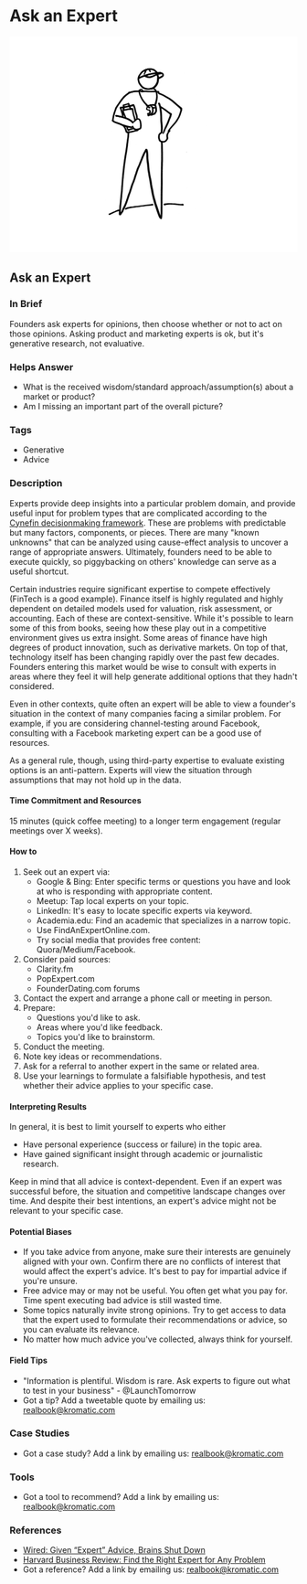 # Ask an Expert

![](../.gitbook/assets/illustration-full-figure-coach-ask-an-expert.png)

## Ask an Expert

### In Brief

Founders ask experts for opinions, then choose whether or not to act on those opinions. Asking product and marketing experts is ok, but it's generative research, not evaluative.

### Helps Answer

* What is the received wisdom/standard approach/assumption\(s\) about a market or product?
* Am I missing an important part of the overall picture?

### Tags

* Generative
* Advice 

### Description

Experts provide deep insights into a particular problem domain, and provide useful input for problem types that are complicated according to the [Cynefin decisionmaking framework](https://en.wikipedia.org/wiki/Cynefin_framework). These are problems with predictable but many factors, components, or pieces. There are many "known unknowns" that can be analyzed using cause-effect analysis to uncover a range of appropriate answers. Ultimately, founders need to be able to execute quickly, so piggybacking on others' knowledge can serve as a useful shortcut.

Certain industries require significant expertise to compete effectively \(FinTech is a good example\). Finance itself is highly regulated and highly dependent on detailed models used for valuation, risk assessment, or accounting. Each of these are context-sensitive. While it's possible to learn some of this from books, seeing how these play out in a competitive environment gives us extra insight. Some areas of finance have high degrees of product innovation, such as derivative markets. On top of that, technology itself has been changing rapidly over the past few decades. Founders entering this market would be wise to consult with experts in areas where they feel it will help generate additional options that they hadn't considered.

Even in other contexts, quite often an expert will be able to view a founder's situation in the context of many companies facing a similar problem. For example, if you are considering channel-testing around Facebook, consulting with a Facebook marketing expert can be a good use of resources.

As a general rule, though, using third-party expertise to evaluate existing options is an anti-pattern. Experts will view the situation through assumptions that may not hold up in the data.

#### Time Commitment and Resources

15 minutes \(quick coffee meeting\) to a longer term engagement \(regular meetings over X weeks\).

#### How to

1. Seek out an expert via:
   * Google & Bing: Enter specific terms or questions you have and look at who is responding with appropriate content.
   * Meetup: Tap local experts on your topic.
   * LinkedIn: It's easy to locate specific experts via keyword.
   * Academia.edu: Find an academic that specializes in a narrow topic.
   * Use FindAnExpertOnline.com.
   * Try social media that provides free content: Quora/Medium/Facebook.
2. Consider paid sources:
   * Clarity.fm
   * PopExpert.com
   * FounderDating.com forums  
3. Contact the expert and arrange a phone call or meeting in person. 
4. Prepare:
   * Questions you'd like to ask.
   * Areas where you'd like feedback.
   * Topics you'd like to brainstorm.
5. Conduct the meeting.
6. Note key ideas or recommendations.
7. Ask for a referral to another expert in the same or related area.
8. Use your learnings to formulate a falsifiable hypothesis, and test whether their advice applies to your specific case.

#### Interpreting Results

In general, it is best to limit yourself to experts who either

* Have personal experience \(success or failure\) in the topic area.
* Have gained significant insight through academic or journalistic research. 

Keep in mind that all advice is context-dependent. Even if an expert was successful before, the situation and competitive landscape changes over time. And despite their best intentions, an expert's advice might not be relevant to your specific case.

#### Potential Biases

* If you take advice from anyone, make sure their interests are genuinely aligned with your own. Confirm there are no conflicts of interest that would affect the expert's advice. It's best to pay for impartial advice if you're unsure.
* Free advice may or may not be useful. You often get what you pay for. Time spent executing bad advice is still wasted time.
* Some topics naturally invite strong opinions. Try to get access to data that the expert used to formulate their recommendations or advice, so you can evaluate its relevance.
* No matter how much advice you've collected, always think for yourself.

#### Field Tips

* "Information is plentiful. Wisdom is rare. Ask experts to figure out what to test in your business" - @LaunchTomorrow
* Got a tip? Add a tweetable quote by emailing us: [realbook@kromatic.com](mailto:realbook@kromatic.com)

### Case Studies

* Got a case study? Add a link by emailing us: [realbook@kromatic.com](mailto:realbook@kromatic.com) 

### Tools

* Got a tool to recommend? Add a link by emailing us: [realbook@kromatic.com](mailto:realbook@kromatic.com)

### References

* [Wired: Given “Expert” Advice, Brains Shut Down](https://www.wired.com/2009/03/financebrain)
* [Harvard Business Review: Find the Right Expert for Any Problem](https://hbr.org/2014/12/find-the-right-expert-for-any-problem)
* Got a reference? Add a link by emailing us: [realbook@kromatic.com](https://github.com/trikro/the-real-startup-book/tree/6a17bc36666863334ffdefad4f2a9abf3e12ce13/part5-generative_product_research/realbook@kromatic.com)


